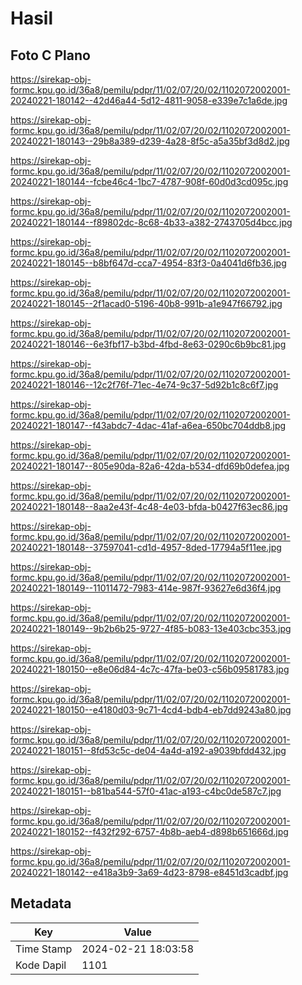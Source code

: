 # Hasil

## Foto C Plano

https://sirekap-obj-formc.kpu.go.id/36a8/pemilu/pdpr/11/02/07/20/02/1102072002001-20240221-180142--42d46a44-5d12-4811-9058-e339e7c1a6de.jpg

https://sirekap-obj-formc.kpu.go.id/36a8/pemilu/pdpr/11/02/07/20/02/1102072002001-20240221-180143--29b8a389-d239-4a28-8f5c-a5a35bf3d8d2.jpg

https://sirekap-obj-formc.kpu.go.id/36a8/pemilu/pdpr/11/02/07/20/02/1102072002001-20240221-180144--fcbe46c4-1bc7-4787-908f-60d0d3cd095c.jpg

https://sirekap-obj-formc.kpu.go.id/36a8/pemilu/pdpr/11/02/07/20/02/1102072002001-20240221-180144--f89802dc-8c68-4b33-a382-2743705d4bcc.jpg

https://sirekap-obj-formc.kpu.go.id/36a8/pemilu/pdpr/11/02/07/20/02/1102072002001-20240221-180145--b8bf647d-cca7-4954-83f3-0a4041d6fb36.jpg

https://sirekap-obj-formc.kpu.go.id/36a8/pemilu/pdpr/11/02/07/20/02/1102072002001-20240221-180145--2f1acad0-5196-40b8-991b-a1e947f66792.jpg

https://sirekap-obj-formc.kpu.go.id/36a8/pemilu/pdpr/11/02/07/20/02/1102072002001-20240221-180146--6e3fbf17-b3bd-4fbd-8e63-0290c6b9bc81.jpg

https://sirekap-obj-formc.kpu.go.id/36a8/pemilu/pdpr/11/02/07/20/02/1102072002001-20240221-180146--12c2f76f-71ec-4e74-9c37-5d92b1c8c6f7.jpg

https://sirekap-obj-formc.kpu.go.id/36a8/pemilu/pdpr/11/02/07/20/02/1102072002001-20240221-180147--f43abdc7-4dac-41af-a6ea-650bc704ddb8.jpg

https://sirekap-obj-formc.kpu.go.id/36a8/pemilu/pdpr/11/02/07/20/02/1102072002001-20240221-180147--805e90da-82a6-42da-b534-dfd69b0defea.jpg

https://sirekap-obj-formc.kpu.go.id/36a8/pemilu/pdpr/11/02/07/20/02/1102072002001-20240221-180148--8aa2e43f-4c48-4e03-bfda-b0427f63ec86.jpg

https://sirekap-obj-formc.kpu.go.id/36a8/pemilu/pdpr/11/02/07/20/02/1102072002001-20240221-180148--37597041-cd1d-4957-8ded-17794a5f11ee.jpg

https://sirekap-obj-formc.kpu.go.id/36a8/pemilu/pdpr/11/02/07/20/02/1102072002001-20240221-180149--11011472-7983-414e-987f-93627e6d36f4.jpg

https://sirekap-obj-formc.kpu.go.id/36a8/pemilu/pdpr/11/02/07/20/02/1102072002001-20240221-180149--9b2b6b25-9727-4f85-b083-13e403cbc353.jpg

https://sirekap-obj-formc.kpu.go.id/36a8/pemilu/pdpr/11/02/07/20/02/1102072002001-20240221-180150--e8e06d84-4c7c-47fa-be03-c56b09581783.jpg

https://sirekap-obj-formc.kpu.go.id/36a8/pemilu/pdpr/11/02/07/20/02/1102072002001-20240221-180150--e4180d03-9c71-4cd4-bdb4-eb7dd9243a80.jpg

https://sirekap-obj-formc.kpu.go.id/36a8/pemilu/pdpr/11/02/07/20/02/1102072002001-20240221-180151--8fd53c5c-de04-4a4d-a192-a9039bfdd432.jpg

https://sirekap-obj-formc.kpu.go.id/36a8/pemilu/pdpr/11/02/07/20/02/1102072002001-20240221-180151--b81ba544-57f0-41ac-a193-c4bc0de587c7.jpg

https://sirekap-obj-formc.kpu.go.id/36a8/pemilu/pdpr/11/02/07/20/02/1102072002001-20240221-180152--f432f292-6757-4b8b-aeb4-d898b651666d.jpg

https://sirekap-obj-formc.kpu.go.id/36a8/pemilu/pdpr/11/02/07/20/02/1102072002001-20240221-180142--e418a3b9-3a69-4d23-8798-e8451d3cadbf.jpg


## Metadata

| Key        | Value               |
| ---------- | ------------------- |
| Time Stamp | 2024-02-21 18:03:58 |
| Kode Dapil | 1101                |



